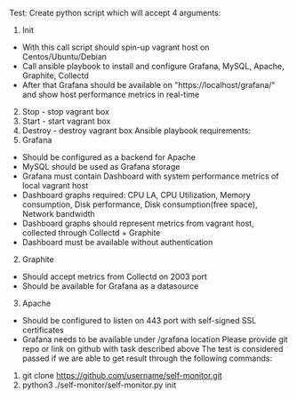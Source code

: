 
Test:
Create python script which will accept 4 arguments:
1) Init
 - With this call script should spin-up vagrant host on Centos/Ubuntu/Debian
 - Call ansible playbook to install and configure Grafana, MySQL, Apache, Graphite, Collectd
 - After that Grafana should be available on "https://localhost/grafana/" and show host performance metrics in real-time
2) Stop - stop vagrant box
3) Start - start vagrant box
4) Destroy - destroy vagrant box
Ansible playbook requirements:
1) Grafana
 - Should be configured as a backend for Apache
 - MySQL should be used as Grafana storage
 - Grafana must contain Dashboard with system performance metrics of local vagrant host
 - Dashboard graphs required: CPU LA, CPU Utilization, Memory consumption, Disk performance, Disk consumption(free space), Network bandwidth
 - Dashboard graphs should represent metrics from vagrant host, collected through Collectd + Graphite
 - Dashboard must be available without authentication
2) Graphite
 - Should accept metrics from Collectd on 2003 port
 - Should be available for Grafana as a datasource
3) Apache
 - Should be configured to listen on 443 port with self-signed SSL certificates
 - Grafana needs to be available under /grafana location
Please provide git repo or link on github with task described above
The test is considered passed if we are able to get result through the following commands:
1) git clone https://github.com/username/self-monitor.git
2) python3 ./self-monitor/self-monitor.py init

